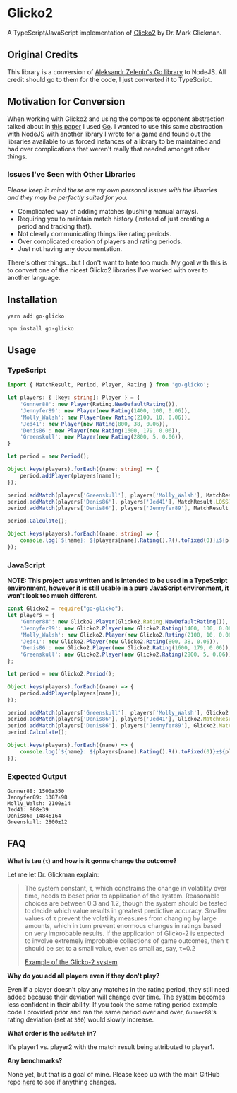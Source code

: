 # Glicko2
A TypeScript/JavaScript implementation of [Glicko2](https://www.glicko.net/glicko/glicko2.pdf) by Dr. Mark Glickman.

## Original Credits
This library is a conversion of [Aleksandr Zelenin's Go library](https://github.com/zelenin/go-glicko2) to NodeJS. All credit should go to them for the code, I just converted it to TypeScript. 

## Motivation for Conversion
When working with Glicko2 and using the composite opponent abstraction talked about in [this paper](https://rhetoricstudios.com/downloads/AbstractingGlicko2ForTeamGames.pdf) I used [Go](https://golang.org/). I wanted to use this same abstraction with NodeJS with another library I wrote for a game and found out the libraries available to us forced instances of a library to be maintained and had over complications that weren't really that needed amongst other things.

### Issues I've Seen with Other Libraries
*Please keep in mind these are my own personal issues with the libraries and they may be perfectly suited for you.*
- Complicated way of adding matches (pushing manual arrays).
- Requiring you to maintain match history (instead of just creating a period and tracking that).
- Not clearly communicating things like rating periods.
- Over complicated creation of players and rating periods.
- Just not having any documentation.

There's other things...but I don't want to hate too much. My goal with this is to convert one of the nicest Glicko2 libraries I've worked with over to another language.

## Installation
```
yarn add go-glicko
```

```
npm install go-glicko
```

## Usage
### TypeScript
```typescript
import { MatchResult, Period, Player, Rating } from 'go-glicko';

let players: { [key: string]: Player } = {
    'Gunner88': new Player(Rating.NewDefaultRating()),
    'Jennyfer89': new Player(new Rating(1400, 100, 0.06)),
    'Molly_Walsh': new Player(new Rating(2100, 10, 0.06)),
    'Jed41': new Player(new Rating(800, 38, 0.06)),
    'Denis86': new Player(new Rating(1600, 179, 0.06)),
    'Greenskull': new Player(new Rating(2800, 5, 0.06)),
}

let period = new Period();

Object.keys(players).forEach((name: string) => {
    period.addPlayer(players[name]);
});

period.addMatch(players['Greenskull'], players['Molly_Walsh'], MatchResult.WIN);
period.addMatch(players['Denis86'], players['Jed41'], MatchResult.LOSS);
period.addMatch(players['Denis86'], players['Jennyfer89'], MatchResult.WIN);

period.Calculate();

Object.keys(players).forEach((name: string) => {
    console.log(`${name}: ${players[name].Rating().R().toFixed(0)}±${players[name].Rating().RD().toFixed(0)}`)
});
```

### JavaScript
**NOTE: This project was written and is intended to be used in a TypeScript environment, however it is still usable in a pure JavaScript environment, it won't look too much different.**
```javascript
const Glicko2 = require("go-glicko");
let players = {
    'Gunner88': new Glicko2.Player(Glicko2.Rating.NewDefaultRating()),
    'Jennyfer89': new Glicko2.Player(new Glicko2.Rating(1400, 100, 0.06)),
    'Molly_Walsh': new Glicko2.Player(new Glicko2.Rating(2100, 10, 0.06)),
    'Jed41': new Glicko2.Player(new Glicko2.Rating(800, 38, 0.06)),
    'Denis86': new Glicko2.Player(new Glicko2.Rating(1600, 179, 0.06)),
    'Greenskull': new Glicko2.Player(new Glicko2.Rating(2800, 5, 0.06)),
};

let period = new Glicko2.Period();

Object.keys(players).forEach((name) => {
    period.addPlayer(players[name]);
});

period.addMatch(players['Greenskull'], players['Molly_Walsh'], Glicko2.MatchResult.WIN);
period.addMatch(players['Denis86'], players['Jed41'], Glicko2.MatchResult.LOSS);
period.addMatch(players['Denis86'], players['Jennyfer89'], Glicko2.MatchResult.WIN);
period.Calculate();

Object.keys(players).forEach((name) => {
    console.log(`${name}: ${players[name].Rating().R().toFixed(0)}±${players[name].Rating().RD().toFixed(0)}`);
});

```

### Expected Output
```
Gunner88: 1500±350
Jennyfer89: 1387±98
Molly_Walsh: 2100±14
Jed41: 808±39
Denis86: 1484±164
Greenskull: 2800±12
```


## FAQ
**What is tau (τ) and how is it gonna change the outcome?**

Let me let Dr. Glickman explain:
> The system constant, τ, which constrains the change in volatility over time, needs to beset prior to application of the system. Reasonable choices are between 0.3 and 1.2, though the system should be tested to decide which value results in greatest predictive accuracy. Smaller values of τ prevent the volatility measures from changing by large amounts, which in turn prevent enormous changes in ratings based on very improbable results. If the application of Glicko-2 is expected to involve extremely improbable collections of game outcomes, then τ should be set to a small value, even as small as, say, τ=0.2
>
> [Example of the Glicko-2 system](http://www.glicko.net/glicko/glicko2.pdf)


**Why do you add all players even if they don't play?**

Even if a player doesn't play any matches in the rating period, they still need added because their deviation will change over time. The system becomes less confident in their ability. If you took the same rating period example code I provided prior and ran the same period over and over, `Gunner88`'s rating deviation (set at `350`) would slowly increase.

**What order is the `addMatch` in?**

It's player1 vs. player2 with the match result being attributed to player1.

**Any benchmarks?**

None yet, but that is a goal of mine. Please keep up with the main GitHub repo [here](https://github.com/MatthewSH/go-glicko/) to see if anything changes.